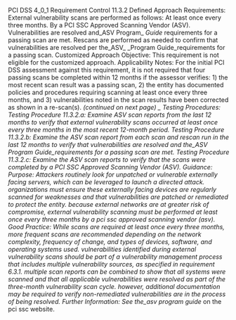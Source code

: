 PCI DSS 4_0_1 Requirement Control 11.3.2 Defined Approach Requirements: External vulnerability scans are performed as follows: At least once every three months. By a PCI SSC Approved Scanning Vendor (ASV). Vulnerabilities are resolved and_ASV Program_ _Guide_ requirements for a passing scan are met. Rescans are performed as needed to confirm that vulnerabilities are resolved per the_ASV_ _Program Guide_requirements for a passing scan. Customized Approach Objective: This requirement is not eligible for the customized approach. Applicability Notes: For the initial PCI DSS assessment against this requirement, it is not required that four passing scans be completed within 12 months if the assessor verifies: 1) the most recent scan result was a passing scan, 2) the entity has documented policies and procedures requiring scanning at least once every three months, and 3) vulnerabilities noted in the scan results have been corrected as shown in a re-scan(s). _(continued on next page) _ Testing Procedures: Testing Procedure 11.3.2.a: Examine ASV scan reports from the last 12 months to verify that external vulnerability scans occurred at least once every three months in the most recent 12-month period. Testing Procedure 11.3.2.b: Examine the ASV scan report from each scan and rescan run in the last 12 months to verify that vulnerabilities are resolved and the_ASV_ _Program Guide_requirements for a passing scan are met. Testing Procedure 11.3.2.c: Examine the ASV scan reports to verify that the scans were completed by a PCI SSC Approved Scanning Vendor (ASV). Guidance: Purpose: Attackers routinely look for unpatched or vulnerable externally facing servers, which can be leveraged to launch a directed attack. organizations must ensure these externally facing devices are regularly scanned for weaknesses and that vulnerabilities are patched or remediated to protect the entity. because external networks are at greater risk of compromise, external vulnerability scanning must be performed at least once every three months by a pci ssc approved scanning vendor (asv). Good Practice: While scans are required at least once every three months, more frequent scans are recommended depending on the network complexity, frequency of change, and types of devices, software, and operating systems used. vulnerabilities identified during external vulnerability scans should be part of a vulnerability management process that includes multiple vulnerability sources, as specified in requirement 6.3.1. multiple scan reports can be combined to show that all systems were scanned and that all applicable vulnerabilities were resolved as part of the three-month vulnerability scan cycle. however, additional documentation may be required to verify non-remediated vulnerabilities are in the process of being resolved. Further Information: See the_asv program guide_ on the pci ssc website.